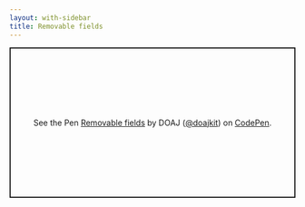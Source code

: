 ```yaml
---
layout: with-sidebar
title: Removable fields
---
```


<p class="codepen" data-height="265" data-theme-id="light" data-default-tab="css,result" data-user="doajkit" data-slug-hash="MWJYQJP" style="height: 265px; box-sizing: border-box; display: flex; align-items: center; justify-content: center; border: 2px solid; margin: 1em 0; padding: 1em;" data-pen-title="Removable fields">
  <span>See the Pen <a href="https://codepen.io/doajkit/pen/MWJYQJP">
  Removable fields</a> by DOAJ (<a href="https://codepen.io/doajkit">@doajkit</a>)
  on <a href="https://codepen.io">CodePen</a>.</span>
</p>
<script async src="https://cpwebassets.codepen.io/assets/embed/ei.js"></script>
